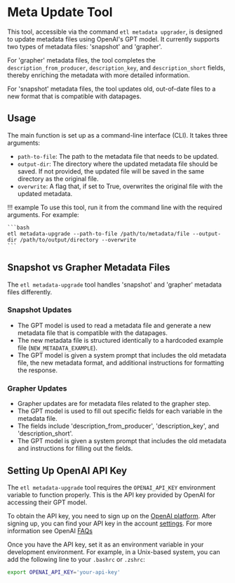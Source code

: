 # Meta Update Tool

This tool, accessible via the command `etl metadata upgrader`, is designed to update metadata files using OpenAI's GPT model. It currently supports two types of metadata files: 'snapshot' and 'grapher'.

For 'grapher' metadata files, the tool completes the `description_from_producer`, `description_key`, and `description_short` fields, thereby enriching the metadata with more detailed information.

For 'snapshot' metadata files, the tool updates old, out-of-date files to a new format that is compatible with datapages.

## Usage
The main function is set up as a command-line interface (CLI). It takes three arguments:

- `path-to-file`: The path to the metadata file that needs to be updated.
- `output-dir`: The directory where the updated metadata file should be saved. If not provided, the updated file will be saved in the same directory as the original file.
- `overwrite`: A flag that, if set to True, overwrites the original file with the updated metadata.

!!! example
    To use this tool, run it from the command line with the required arguments. For example:

    ```bash
    etl metadata-upgrade --path-to-file /path/to/metadata/file --output-dir /path/to/output/directory --overwrite
    ```


## Snapshot vs Grapher Metadata Files

The `etl metadata-upgrade` tool handles 'snapshot' and 'grapher' metadata files differently.

### Snapshot Updates

- The GPT model is used to read a metadata file and generate a new metadata file that is compatible with the datapages.
- The new metadata file is structured identically to a hardcoded example file (`NEW_METADATA_EXAMPLE`).
- The GPT model is given a system prompt that includes the old metadata file, the new metadata format, and additional instructions for formatting the response.


### Grapher Updates

- Grapher updates are for metadata files related to the grapher step.
- The GPT model is used to fill out specific fields for each variable in the metadata file.
- The fields include 'description_from_producer', 'description_key', and 'description_short'.
- The GPT model is given a system prompt that includes the old metadata and instructions for filling out the fields.


## Setting Up OpenAI API Key

The `etl metadata-upgrade` tool requires the `OPENAI_API_KEY` environment variable to function properly. This is the API key provided by OpenAI for accessing their GPT model.

To obtain the API key, you need to sign up on the [OpenAI platform](https://openai.com). After signing up, you can find your API key in the account [settings](https://platform.openai.com/api-keys). For more information see OpenAI [FAQs](https://help.openai.com/en/articles/4936850-where-do-i-find-my-api-key)

Once you have the API key, set it as an environment variable in your development environment. For example, in a Unix-based system, you can add the following line to your `.bashrc` or `.zshrc`:

```bash
export OPENAI_API_KEY='your-api-key'
```
